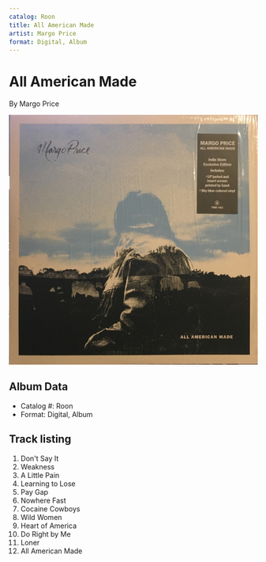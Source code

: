 ```yaml
---
catalog: Roon
title: All American Made
artist: Margo Price
format: Digital, Album
---
```


# All American Made

By Margo Price

![](../../assets/albumcovers/Margo_Price-All_American_Made.png)

## Album Data

- Catalog #: Roon
- Format: Digital, Album


## Track listing


1. Don't Say It
2. Weakness
3. A Little Pain
4. Learning to Lose
5. Pay Gap
6. Nowhere Fast
7. Cocaine Cowboys
8. Wild Women
9. Heart of America
10. Do Right by Me
11. Loner
12. All American Made

